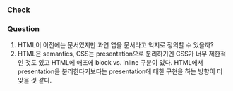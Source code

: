 ### Check

### Question
1. HTML이 이전에는 문서였지만 과연 앱을 문서라고 억지로 정의할 수 있을까?
2. HTML은 semantics, CSS는 presentation으로 분리하기엔 CSS가 너무 제한적인 것도 있고 HTML에 애초에 block vs. inline 구분이 있다. HTML에서 presentation을 분리한다기보다는 presentation에 대한 구현을 하는 방향이 더 맞을 것 같다.